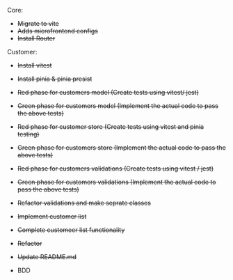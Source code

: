 Core:

- ~~Migrate to vite~~
- ~~Adds microfrontend configs~~
- ~~Install Router~~

Customer:

- ~~Install vitest~~
- ~~Install pinia & pinia presist~~

- ~~Red phase for customers model (Create tests using vitest/ jest)~~
- ~~Green phase for customers model (Implement the actual code to pass the above tests)~~

- ~~Red phase for customer store (Create tests using vitest and pinia testing)~~
- ~~Green phase for customers store (Implement the actual code to pass the above tests)~~

- ~~Red phase for customers validations (Create tests using vitest / jest)~~
- ~~Green phase for customers validations (Implement the actual code to pass the above tests)~~
- ~~Refactor validations and make seprate classes~~

- ~~Implement customer list~~
- ~~Complete customeer list functionality~~

- ~~Refactor~~
- ~~Update README.md~~

- BDD
